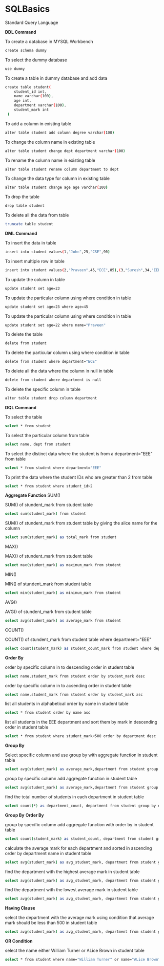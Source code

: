 # SQLBasics
Standard Query Language

**DDL Command**

To create a database in MYSQL Workbench
```bash
create schema dummy
```
To select the dummy database
```bash
use dummy
```

To create a table in dummy database and add data 
```bash
create table student(
    student_id int,
    name varchar(100),
    age int,
    department varchar(100),
    student_mark int
 )   
```

To add a column in existing table
```bash
alter table student add column degree varchar(100)
```

To change the column name in existing table
```bash
alter table student change dept department varchar(100)
```

To rename the column name in existing table
```bash
alter table student rename column department to dept
```

To change the data type for column in existing table
```bash
alter table student change age age varchar(100)
```

To drop the table
```bash
drop table student
```

To delete all the data from table
```bash
truncate table student
```

**DML Command**

To insert the data in table
```bash
insert into student values(1,"John",25,"CSE",90)
```

To insert multiple row in table
```bash
insert into student values(2,"Praveen",45,"ECE",85),(3,"Suresh",34,"EEE",88);
```

To update the column in table
```bash
update student set age=23
```

To update the particular column using where condition in table
```bash
update student set age=23 where age=45
```

To update the particular column using where condition in table
```bash
update student set age=22 where name="Praveen"
```

To delete the table
```bash
delete from student
```

To delete the particular column using where condition in table
```bash
delete from student where department="ECE"
```

To delete all the data where the column in null in table
```bash
delete from student where department is null
```

To delete the specific column in table
```bash
alter table student drop column department
```

**DQL Command**

To select the table
```bash
select * from student
```

To select the particular column from table
```bash
select name, dept from student
```

To select the distinct data where the student is from  a department="EEE" from table
```bash
select * from student where department="EEE"
```

To print the data where the student IDs who are greater than 2 from table
```bash
select * from student where student_id>2
```

**Aggregate Function**
SUM()

SUM() of stundent_mark from student table
```bash
select sum(student_mark) from student 
```

SUM() of stundent_mark from student table by giving the alice name for the column
```bash
select sum(student_mark) as total_mark from student 
```

MAX()

MAX() of stundent_mark from student table
```bash
select max(student_mark) as maximum_mark from student 
```

MIN()

MIN() of stundent_mark from student table
```bash
select min(student_mark) as minimum_mark from student 
```

AVG()

AVG() of stundent_mark from student table
```bash
select avg(student_mark) as average_mark from student 
```

COUNT()

COUNT() of stundent_mark from student table where department="EEE"
```bash
select count(student_mark) as student_count_mark from student where department="EEE"
```

**Order By**

order by specific column in to descending order in student table 
```bash
select name,student_mark from student order by student_mark desc
```

order by specific column in to acsending order in student table 
```bash
select name,student_mark from student order by student_mark asc
```

list all students in alphabetical order by name in student table 
```bash
select * from student order by name asc
```

list all students in the EEE department and sort them by mark in descending order in student table 
```bash
select * from student where student_mark<500 order by department desc
```

**Group By**

Select specific column and use group by with aggregate function in student table 
```bash
select avg(student_mark) as average_mark,department from student group by department="EEE"
```

group by specific column add aggregate function in student table 
```bash
select avg(student_mark) as average_mark,department from student group by department
```

find the total number of students in each department in student table 
```bash
select count(*) as department_count, department from student group by department_count
```

**Group By** **Order By**

group by specific column add aggregate function with order by in student table 
```bash
select count(student_mark) as student_count, department from student group by department order by student_count desc
```

calculate the average mark for each department and sorted in ascending order by department name in student table 
```bash
select avg(student_mark) as avg_student_mark, department from student group by department order by department asc
```

find the department with the highest average mark in student table 
```bash
select avg(student_mark) as avg_student_mark, department from student group by department order by avg_student_mark desc limit 1
```

find the department with the lowest average mark in student table 
```bash
select avg(student_mark) as avg_student_mark, department from student group by department order by avg_student_mark asc limit 1
```

**Having Clause**

select the department with the average mark using condition that average mark should be less than 500 in student table 
```bash
select avg(student_mark) as avg_student_mark, department from student group by department having avg_student_mark >500
```

**OR Condition**

select the name either William Turner or  ALice Brown in student table 
```bash
select * from student where name="William Turner" or name="ALice Brown"
```
